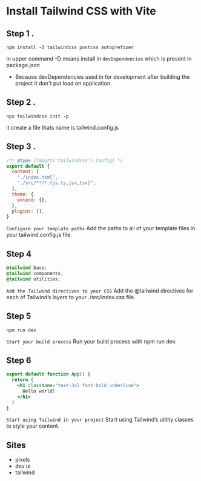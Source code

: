 # Install Tailwind CSS with Vite

## Step 1 .
```terminal
npm install -D tailwindcss postcss autoprefixer
```
in upper command -D means install in ``devDependencies`` which is present in package.json 

- Because devDependencies used in for development after building the project it don't put load on application.

## Step 2 .
```terminal
npx tailwindcss init -p
```
it create a file thats name is tailwind.config.js

## Step 3 .
```js
/** @type {import('tailwindcss').Config} */
export default {
  content: [
    "./index.html",
    "./src/**/*.{js,ts,jsx,tsx}",
  ],
  theme: {
    extend: {},
  },
  plugins: [],
}
```

``Configure your template paths`` Add the paths to all of your template files in your tailwind.config.js file.

## Step 4
```css
@tailwind base;
@tailwind components;
@tailwind utilities;
```
``Add the Tailwind directives to your CSS`` Add the @tailwind directives for each of Tailwind’s layers to your ./src/index.css file.


## Step 5
```terminal
npm run dev
```
``Start your build process`` Run your build process with npm run dev.

## Step 6
```jsx
export default function App() {
  return (
    <h1 className="text-3xl font-bold underline">
      Hello world!
    </h1>
  )
}
```
``Start using Tailwind in your project`` Start using Tailwind’s utility classes to style your content.

## Sites 
- pixels
- dev ui 
- tailwind